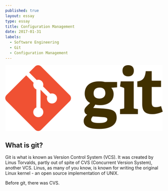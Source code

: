 ```yaml
---
published: true
layout: essay
type: essay
title: Configuration Management
date: 2017-01-31
labels:
  - Software Engineering
  - Git
  - Configuration Management
---
```


<img class="ui tiny right spaced image" src="../images/git-logo.png">

## What is git?

Git is what is known as Version Control System (VCS). It was created by Linus Torvalds, partly out of spite of CVS (Concurrent Version System), another VCS. Linus, as many of you know, is known for writing the original Linux kernel - an open source implementation of UNIX.

Before git, there was CVS.
